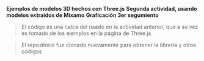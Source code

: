 **Ejemplos de modelos 3D hechos con Three.js**
**Segunda actividad, usando modelos extraidos de Mixamo**
**Graficación 3er segumiento**
> El código es una calca del usado en la actividad anterior, que a su vez es tomado de los ejemplos en la página de Three.js

> El repositorio fue clonado nuevamente para obtener la librería y otros códigos

